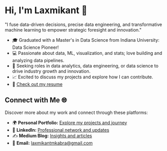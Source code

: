 # Hi, I'm Laxmikant 👋

"I fuse data-driven decisions, precise data engineering, and transformative machine learning to empower strategic foresight and innovation."

- 🎓 Graduated with a Master's in Data Science from Indiana University: Data Science Pioneer!
- 💻 Passionate about data, ML, visualization, and stats; love building and analyzing data pipelines.
- 🚀 Seeking roles in data analytics, data engineering, or data science to drive industry growth and innovation.
- 📈 Excited to discuss my projects and explore how I can contribute.
- 📄 [Check out my resume]([https://www.linkedin.com/in/laxmikant-kabra/overlay/1727507312006/single-media-viewer/?profileId=ACoAAD2bMFIBRPC2j1NRvB6SeGe8cPEr3Gs0K7M](https://laxmikantmkabra.com/resume/))

## Connect with Me 🌐

Discover more about my work and connect through these platforms:

- 🌍 **Personal Portfolio:** [Explore my projects and journey](https://laxmikantmkabra.com/)
- 💼 **LinkedIn:** [Professional network and updates](https://www.linkedin.com/in/laxmikant-kabra/)
- ✍️ **Medium Blog:** [Insights and articles](https://medium.com/@laxmikantmkabra)
- 📧 **Email:** laxmikantmkabra@gmail.com
